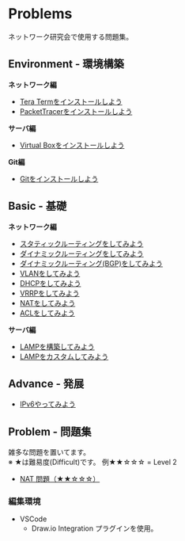# Problems

ネットワーク研究会で使用する問題集。

## Environment - 環境構築

**ネットワーク編**

- [Tera Termをインストールしよう](teraterm_install/README.md)
- [PacketTracerをインストールしよう](packettracer_install/README.md)

**サーバ編**

- [Virtual Boxをインストールしよう](virtual_box_install/README.md)

**Git編**

- [Gitをインストールしよう](git_install/README.md)


## Basic - 基礎

**ネットワーク編**

* [スタティックルーティングをしてみよう](basic_routing01/README.md)
* [ダイナミックルーティングをしてみよう](basic_routing02/README.md)
* [ダイナミックルーティング(BGP)をしてみよう](basic_routing03/README.md)
* [VLANをしてみよう](basic_vlan01/README.md)
* [DHCPをしてみよう](basic_dhcp01/README.md)
* [VRRPをしてみよう](basic_vrrp01/README.md)
* [NATをしてみよう](basic_nat01/README.md)
* [ACLをしてみよう](basic_acl01/README.md)

**サーバ編**

* [LAMPを構築してみよう](basic_server01/README.md)
* [LAMPをカスタムしてみよう](basic_server02/README.md)


## Advance - 発展

* [IPv6やってみよう](advance_ipv601/README.md)


## Problem - 問題集

雑多な問題を置いてます。</br>※ ★は難易度(Difficult)です。
  例★★☆☆☆ = Level 2
* [NAT 問題（★★☆☆☆）](nat/README.md) 


### 編集環境

- VSCode
  - Draw.io Integration プラグインを使用。
